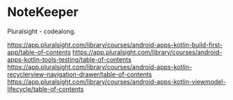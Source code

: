 # NoteKeeper
Pluralsight - codealong.

https://app.pluralsight.com/library/courses/android-apps-kotlin-build-first-app/table-of-contents
https://app.pluralsight.com/library/courses/android-apps-kotlin-tools-testing/table-of-contents
https://app.pluralsight.com/library/courses/android-apps-kotlin-recyclerview-navigation-drawer/table-of-contents
https://app.pluralsight.com/library/courses/android-apps-kotlin-viewmodel-lifecycle/table-of-contents
